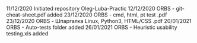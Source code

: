 11/12/2020 Initiated repository Oleg-Luba-Practic
12/12/2020 ORBS - git-cheat-sheet.pdf added
23/12/2020 ORBS - cmd, html, pt test .pdf
23/12/2020 ORBS - Шпаргалка Linux, Python3, HTML/CSS .pdf 
20/01/2021 ORBS - Auto-tests folder added
26/01/2021 ORBS - Heuristic usability testing.xls added
